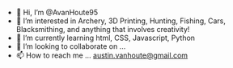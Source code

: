 - 👋 Hi, I’m @AvanHoute95
- 👀 I’m interested in Archery, 3D Printing, Hunting, Fishing, Cars, Blacksmithing, and anything that involves creativity!
- 🌱 I’m currently learning html, CSS, Javascript, Python
- 💞️ I’m looking to collaborate on ...
- 📫 How to reach me ... austin.vanhoute@gmail.com

<!---
AvanHoute95/AvanHoute95 is a ✨ special ✨ repository because its `README.md` (this file) appears on your GitHub profile.
You can click the Preview link to take a look at your changes.
--->
